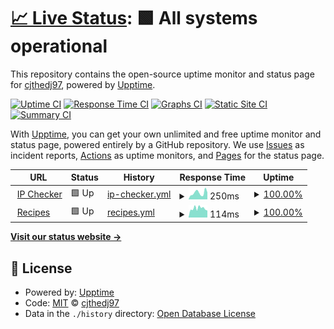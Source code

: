 # [📈 Live Status](https://status.saathoff.us): <!--live status--> **🟩 All systems operational**

This repository contains the open-source uptime monitor and status page for [cjthedj97](https://status.saathoff.us), powered by [Upptime](https://github.com/upptime/upptime).

[![Uptime CI](https://github.com/cjthedj97/upptime/workflows/Uptime%20CI/badge.svg)](https://github.com/cjthedj97/upptime/actions?query=workflow%3A%22Uptime+CI%22)
[![Response Time CI](https://github.com/cjthedj97/upptime/workflows/Response%20Time%20CI/badge.svg)](https://github.com/cjthedj97/upptime/actions?query=workflow%3A%22Response+Time+CI%22)
[![Graphs CI](https://github.com/cjthedj97/upptime/workflows/Graphs%20CI/badge.svg)](https://github.com/cjthedj97/upptime/actions?query=workflow%3A%22Graphs+CI%22)
[![Static Site CI](https://github.com/cjthedj97/upptime/workflows/Static%20Site%20CI/badge.svg)](https://github.com/cjthedj97/upptime/actions?query=workflow%3A%22Static+Site+CI%22)
[![Summary CI](https://github.com/cjthedj97/upptime/workflows/Summary%20CI/badge.svg)](https://github.com/cjthedj97/upptime/actions?query=workflow%3A%22Summary+CI%22)

With [Upptime](https://upptime.js.org), you can get your own unlimited and free uptime monitor and status page, powered entirely by a GitHub repository. We use [Issues](https://github.com/cjthedj97/upptime/issues) as incident reports, [Actions](https://github.com/cjthedj97/upptime/actions) as uptime monitors, and [Pages](https://status.saathoff.us) for the status page.

<!--start: status pages-->
<!-- This summary is generated by Upptime (https://github.com/upptime/upptime) -->
<!-- Do not edit this manually, your changes will be overwritten -->
<!-- prettier-ignore -->
| URL | Status | History | Response Time | Uptime |
| --- | ------ | ------- | ------------- | ------ |
| <img alt="" src="https://favicons.githubusercontent.com/ip.saathoff.us" height="13"> [IP Checker](https://ip.saathoff.us) | 🟩 Up | [ip-checker.yml](https://github.com/cjthedj97/status.saathoff.us/commits/HEAD/history/ip-checker.yml) | <details><summary><img alt="Response time graph" src="./graphs/ip-checker/response-time-week.png" height="20"> 250ms</summary><br><a href="https://status.saathoff.us/history/ip-checker"><img alt="Response time 245" src="https://img.shields.io/endpoint?url=https%3A%2F%2Fraw.githubusercontent.com%2Fcjthedj97%2Fstatus.saathoff.us%2FHEAD%2Fapi%2Fip-checker%2Fresponse-time.json"></a><br><a href="https://status.saathoff.us/history/ip-checker"><img alt="24-hour response time 270" src="https://img.shields.io/endpoint?url=https%3A%2F%2Fraw.githubusercontent.com%2Fcjthedj97%2Fstatus.saathoff.us%2FHEAD%2Fapi%2Fip-checker%2Fresponse-time-day.json"></a><br><a href="https://status.saathoff.us/history/ip-checker"><img alt="7-day response time 250" src="https://img.shields.io/endpoint?url=https%3A%2F%2Fraw.githubusercontent.com%2Fcjthedj97%2Fstatus.saathoff.us%2FHEAD%2Fapi%2Fip-checker%2Fresponse-time-week.json"></a><br><a href="https://status.saathoff.us/history/ip-checker"><img alt="30-day response time 223" src="https://img.shields.io/endpoint?url=https%3A%2F%2Fraw.githubusercontent.com%2Fcjthedj97%2Fstatus.saathoff.us%2FHEAD%2Fapi%2Fip-checker%2Fresponse-time-month.json"></a><br><a href="https://status.saathoff.us/history/ip-checker"><img alt="1-year response time 245" src="https://img.shields.io/endpoint?url=https%3A%2F%2Fraw.githubusercontent.com%2Fcjthedj97%2Fstatus.saathoff.us%2FHEAD%2Fapi%2Fip-checker%2Fresponse-time-year.json"></a></details> | <details><summary><a href="https://status.saathoff.us/history/ip-checker">100.00%</a></summary><a href="https://status.saathoff.us/history/ip-checker"><img alt="All-time uptime 99.97%" src="https://img.shields.io/endpoint?url=https%3A%2F%2Fraw.githubusercontent.com%2Fcjthedj97%2Fstatus.saathoff.us%2FHEAD%2Fapi%2Fip-checker%2Fuptime.json"></a><br><a href="https://status.saathoff.us/history/ip-checker"><img alt="24-hour uptime 100.00%" src="https://img.shields.io/endpoint?url=https%3A%2F%2Fraw.githubusercontent.com%2Fcjthedj97%2Fstatus.saathoff.us%2FHEAD%2Fapi%2Fip-checker%2Fuptime-day.json"></a><br><a href="https://status.saathoff.us/history/ip-checker"><img alt="7-day uptime 100.00%" src="https://img.shields.io/endpoint?url=https%3A%2F%2Fraw.githubusercontent.com%2Fcjthedj97%2Fstatus.saathoff.us%2FHEAD%2Fapi%2Fip-checker%2Fuptime-week.json"></a><br><a href="https://status.saathoff.us/history/ip-checker"><img alt="30-day uptime 100.00%" src="https://img.shields.io/endpoint?url=https%3A%2F%2Fraw.githubusercontent.com%2Fcjthedj97%2Fstatus.saathoff.us%2FHEAD%2Fapi%2Fip-checker%2Fuptime-month.json"></a><br><a href="https://status.saathoff.us/history/ip-checker"><img alt="1-year uptime 99.97%" src="https://img.shields.io/endpoint?url=https%3A%2F%2Fraw.githubusercontent.com%2Fcjthedj97%2Fstatus.saathoff.us%2FHEAD%2Fapi%2Fip-checker%2Fuptime-year.json"></a></details>
| <img alt="" src="https://recipes.saathoff.us/icons/favicon.ico" height="13"> [Recipes](https://recipes.saathoff.us) | 🟩 Up | [recipes.yml](https://github.com/cjthedj97/status.saathoff.us/commits/HEAD/history/recipes.yml) | <details><summary><img alt="Response time graph" src="./graphs/recipes/response-time-week.png" height="20"> 114ms</summary><br><a href="https://status.saathoff.us/history/recipes"><img alt="Response time 144" src="https://img.shields.io/endpoint?url=https%3A%2F%2Fraw.githubusercontent.com%2Fcjthedj97%2Fstatus.saathoff.us%2FHEAD%2Fapi%2Frecipes%2Fresponse-time.json"></a><br><a href="https://status.saathoff.us/history/recipes"><img alt="24-hour response time 88" src="https://img.shields.io/endpoint?url=https%3A%2F%2Fraw.githubusercontent.com%2Fcjthedj97%2Fstatus.saathoff.us%2FHEAD%2Fapi%2Frecipes%2Fresponse-time-day.json"></a><br><a href="https://status.saathoff.us/history/recipes"><img alt="7-day response time 114" src="https://img.shields.io/endpoint?url=https%3A%2F%2Fraw.githubusercontent.com%2Fcjthedj97%2Fstatus.saathoff.us%2FHEAD%2Fapi%2Frecipes%2Fresponse-time-week.json"></a><br><a href="https://status.saathoff.us/history/recipes"><img alt="30-day response time 111" src="https://img.shields.io/endpoint?url=https%3A%2F%2Fraw.githubusercontent.com%2Fcjthedj97%2Fstatus.saathoff.us%2FHEAD%2Fapi%2Frecipes%2Fresponse-time-month.json"></a><br><a href="https://status.saathoff.us/history/recipes"><img alt="1-year response time 144" src="https://img.shields.io/endpoint?url=https%3A%2F%2Fraw.githubusercontent.com%2Fcjthedj97%2Fstatus.saathoff.us%2FHEAD%2Fapi%2Frecipes%2Fresponse-time-year.json"></a></details> | <details><summary><a href="https://status.saathoff.us/history/recipes">100.00%</a></summary><a href="https://status.saathoff.us/history/recipes"><img alt="All-time uptime 94.93%" src="https://img.shields.io/endpoint?url=https%3A%2F%2Fraw.githubusercontent.com%2Fcjthedj97%2Fstatus.saathoff.us%2FHEAD%2Fapi%2Frecipes%2Fuptime.json"></a><br><a href="https://status.saathoff.us/history/recipes"><img alt="24-hour uptime 100.00%" src="https://img.shields.io/endpoint?url=https%3A%2F%2Fraw.githubusercontent.com%2Fcjthedj97%2Fstatus.saathoff.us%2FHEAD%2Fapi%2Frecipes%2Fuptime-day.json"></a><br><a href="https://status.saathoff.us/history/recipes"><img alt="7-day uptime 100.00%" src="https://img.shields.io/endpoint?url=https%3A%2F%2Fraw.githubusercontent.com%2Fcjthedj97%2Fstatus.saathoff.us%2FHEAD%2Fapi%2Frecipes%2Fuptime-week.json"></a><br><a href="https://status.saathoff.us/history/recipes"><img alt="30-day uptime 100.00%" src="https://img.shields.io/endpoint?url=https%3A%2F%2Fraw.githubusercontent.com%2Fcjthedj97%2Fstatus.saathoff.us%2FHEAD%2Fapi%2Frecipes%2Fuptime-month.json"></a><br><a href="https://status.saathoff.us/history/recipes"><img alt="1-year uptime 94.93%" src="https://img.shields.io/endpoint?url=https%3A%2F%2Fraw.githubusercontent.com%2Fcjthedj97%2Fstatus.saathoff.us%2FHEAD%2Fapi%2Frecipes%2Fuptime-year.json"></a></details>

<!--end: status pages-->

[**Visit our status website →**](https://status.saathoff.us)

## 📄 License

- Powered by: [Upptime](https://github.com/upptime/upptime)
- Code: [MIT](./LICENSE) © [cjthedj97](https://status.saathoff.us)
- Data in the `./history` directory: [Open Database License](https://opendatacommons.org/licenses/odbl/1-0/)
